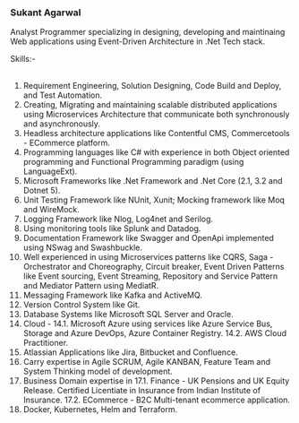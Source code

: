 ### Sukant Agarwal
Analyst Programmer specializing in designing, developing and maintinaing Web applications using Event-Driven Architecture in .Net Tech stack.

Skills:-
<br>
<br>
<!--<img src="https://upload.wikimedia.org/wikipedia/commons/e/ee/.NET_Core_Logo.svg" height="46"><br>
<img src="https://static1.smartbear.co/swagger/media/images/logos/oas_original-01.svg" height="46"><br>
<img src="https://www.gatsbyjs.com/Gatsby-Logo.svg" height="46"><br>
-->
1. Requirement Engineering, Solution Designing, Code Build and Deploy, and Test Automation.
2. Creating, Migrating and maintaining scalable distributed applications using Microservices Architecture that communicate both synchronously and asynchronously.
3. Headless architecture applications like Contentful CMS, Commercetools - ECommerce platform.
4. Programming languages like C# with experience in both Object oriented programming and Functional Programming paradigm (using LanguageExt).
5. Microsoft Frameworks like .Net Framework and .Net Core (2.1, 3.2 and Dotnet 5).
6. Unit Testing Framework like NUnit, Xunit; Mocking framework like Moq and WireMock.
7. Logging Framework like Nlog, Log4net and Serilog.
8. Using monitoring tools like Splunk and Datadog.
9. Documentation Framework like Swagger and OpenApi implemented using NSwag and Swashbuckle.
10. Well experienced in using Microservices patterns like CQRS, Saga - Orchestrator and Choreography, Circuit breaker, Event Driven Patterns like Event sourcing, Event Streaming, Repository and Service Pattern and Mediator Pattern using MediatR.
11. Messaging Framework like Kafka and ActiveMQ.
12. Version Control System like Git.
13. Database Systems like Microsoft SQL Server and Oracle.
14. Cloud -
  14.1. Microsoft Azure using services like Azure Service Bus, Storage and Azure DevOps, Azure Container Registry.
  14.2. AWS Cloud Practitioner.
15. Atlassian Applications like Jira, Bitbucket and Confluence.
16. Carry expertise in Agile SCRUM, Agile KANBAN, Feature Team and System Thinking model of development.
17. Business Domain expertise in 
  17.1. Finance - UK Pensions and UK Equity Release. Certified Licentiate in Insurance from Indian Institute of Insurance.
  17.2. ECommerce - B2C Multi-tenant ecommerce application.
18. Docker, Kubernetes, Helm and Terraform.
<br>
<br>

